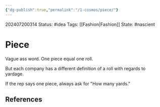 ```yaml
---
{"dg-publish":true,"permalink":"/1-cosmos/piece/"}
---
```


202407200314
Status: #idea
Tags: [[Fashion\|Fashion]]
State: #nascient
# Piece
Vague ass word. One piece equal one roll.

But each company has a different definition of a roll with regards to yardage.

If the rep says one piece, always ask for "How many yards."


## References
